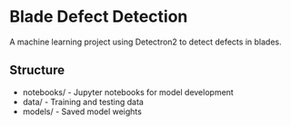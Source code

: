 # Blade Defect Detection

A machine learning project using Detectron2 to detect defects in blades.

## Structure
- notebooks/ - Jupyter notebooks for model development
- data/ - Training and testing data
- models/ - Saved model weights

